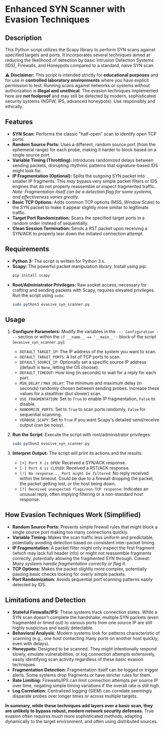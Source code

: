 # Enhanced SYN Scanner with Evasion Techniques

## Description

This Python script utilizes the Scapy library to perform SYN scans against specified targets and ports. It incorporates several techniques aimed at reducing the likelihood of detection by basic Intrusion Detection Systems (IDS), Firewalls, and Honeypots compared to a standard, naive SYN scan.

**⚠️ Disclaimer:** This script is intended strictly for **educational purposes** and for use in **controlled laboratory environments** where you have explicit permission to test. Running scans against networks or systems without authorization is **illegal and unethical**. The evasion techniques implemented here are **not foolproof** and may still be detected by modern, sophisticated security systems (NGFW, IPS, advanced honeypots). Use responsibly and ethically.

## Features

* **SYN Scan:** Performs the classic "half-open" scan to identify open TCP ports.
* **Random Source Ports:** Uses a different, random source port (from the ephemeral range) for each probe, making it harder to block based on a single source port.
* **Variable Timing (Throttling):** Introduces randomized delays between sending packets, disrupting rhythmic patterns that signature-based IDS might look for.
* **IP Fragmentation (Optional):** Splits the outgoing SYN packet into smaller IP fragments. This *may* bypass very simple packet filters or IDS engines that do not properly reassemble or inspect fragmented traffic. *Note: Fragmentation itself can be a detection flag for some systems, and effectiveness varies greatly.*
* **Basic TCP Options:** Adds common TCP options (MSS, Window Scale) to the SYN packet to make it appear slightly more similar to legitimate traffic.
* **Target Port Randomization:** Scans the specified target ports in a random order instead of sequentially.
* **Clean Session Termination:** Sends a RST packet upon receiving a SYN/ACK to properly tear down the initiated connection attempt.

## Requirements

* **Python 3:** The script is written for Python 3.x.
* **Scapy:** The powerful packet manipulation library. Install using pip:
    ```bash
    pip install scapy
    ```
* **Root/Administrator Privileges:** Raw socket access, necessary for crafting and sending packets with Scapy, requires elevated privileges. Run the script using `sudo`:
    ```bash
    sudo python3 evasive_syn_scanner.py
    ```

## Usage

1.  **Configure Parameters:** Modify the variables in the `--- Configuration ---` section or within the `if __name__ == '__main__':` block of the script (`evasive_syn_scanner.py`):
    * `DEFAULT_TARGET_IP`: The IP address of the system you want to scan.
    * `DEFAULT_TARGET_PORTS`: A list of TCP ports to scan.
    * `DEFAULT_SOURCE_IP`: Optionally set a specific source IP address (default is `None`, letting the OS choose).
    * `DEFAULT_TIMEOUT`: How long (in seconds) to wait for a reply for each port.
    * `MIN_DELAY` / `MAX_DELAY`: The minimum and maximum delay (in seconds) randomly chosen between sending probes. Increase these values for a stealthier (but slower) scan.
    * `USE_FRAGMENTATION`: Set to `True` to enable IP fragmentation, `False` to disable.
    * `RANDOMIZE_PORTS`: Set to `True` to scan ports randomly, `False` for sequential scanning.
    * `VERBOSE_SCAPY`: Set to `True` if you want Scapy's detailed send/receive output (can be noisy).

2.  **Run the Script:** Execute the script with root/administrator privileges:
    ```bash
    sudo python3 evasive_syn_scanner.py
    ```

3.  **Interpret Output:** The script will print its actions and the results:
    * `[+] Port X is OPEN`: Received a SYN/ACK response.
    * `[-] Port X is CLOSED`: Received a RST/ACK response.
    * `[!] No response... Port might be filtered`: No reply received within the timeout. Could be due to a firewall dropping the packet, the packet getting lost, or the host being down.
    * `[?] Received unexpected flags/non-TCP response`: Indicates an unusual reply, often implying filtering or a non-standard host response.

## How Evasion Techniques Work (Simplified)

* **Random Source Ports:** Prevents simple firewall rules that might block a single source port making too many connections quickly.
* **Variable Timing:** Makes the scan traffic less uniform and predictable, potentially avoiding detection based on consistent inter-packet timing.
* **IP Fragmentation:** A packet filter might only inspect the first fragment (which may lack full header info) or might not reassemble fragments correctly, potentially allowing the fragmented SYN through. *Caveat: Many systems handle fragmentation correctly or flag it.*
* **TCP Options:** Makes the packet slightly more complex, potentially passing basic checks looking for overly simple packets.
* **Port Randomization:** Avoids sequential port scanning patterns easily detected by IDS.

## Limitations and Detection

* **Stateful Firewalls/IPS:** These systems track connection states. While a SYN scan doesn't complete the handshake, multiple SYN packets (even fragmented or timed out) to various ports from one source IP are still highly suspicious and easily detectable.
* **Behavioral Analysis:** Modern systems look for patterns characteristic of scanning (e.g., one host contacting many ports on another host quickly, even with delays).
* **Honeypots:** Designed to be scanned. They might intentionally respond slowly, emulate vulnerabilities, or log connection attempts extensively, easily identifying scan activity regardless of these basic evasion techniques.
* **Fragmentation Detection:** Fragmentation itself can be logged or trigger alerts. Some systems drop fragments or have stricter rules for them.
* **Rate Limiting:** Firewalls/IPS can limit connection attempts per source IP over time, negating simple timing variations if the overall rate is still high.
* **Log Correlation:** Centralized logging (SIEM) can correlate seemingly disparate probes over longer times or across multiple targets.

**In summary, while these techniques add layers over a basic scan, they are unlikely to bypass robust, modern network security defenses.** True evasion often requires much more sophisticated methods, adapting dynamically to the target environment, and often using distributed sources.